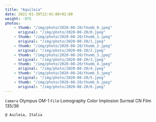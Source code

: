 ```yaml
---
title: "Aquileia"
date: 2021-01-30T12:41:08+02:00
weight: -975
photos: 
    - thumb: "/img/photo/2020-08-20/thumb_0.jpeg"
      original: "/img/photo/2020-08-20/0.jpeg"
    - thumb: "/img/photo/2020-08-20/thumb_1.jpeg"
      original: "/img/photo/2020-08-20/1.jpeg"
    - thumb: "/img/photo/2020-08-20/thumb_2.jpeg"
      original: "/img/photo/2020-08-20/2.jpeg"
    - thumb: "/img/photo/2020-08-20/thumb_3.jpeg"
      original: "/img/photo/2020-08-20/3.jpeg"
    - thumb: "/img/photo/2020-08-20/thumb_4.jpeg"
      original: "/img/photo/2020-08-20/4.jpeg"
    - thumb: "/img/photo/2020-08-20/thumb_5.jpeg"
      original: "/img/photo/2020-08-20/5.jpeg"
    - thumb: "/img/photo/2020-08-20/thumb_6.jpeg"
      original: "/img/photo/2020-08-20/6.jpeg"
---
```

`Camera` Olympus OM-1 
`Film` Lomography Color Implosion Surreal CN Film 135/36

`@ Auileia, Italia`
